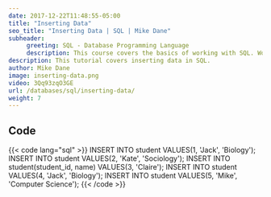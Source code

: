 ```yaml
---
date: 2017-12-22T11:48:55-05:00
title: "Inserting Data"
seo_title: "Inserting Data | SQL | Mike Dane"
subheader:
     greeting: SQL - Database Programming Language
     description: This course covers the basics of working with SQL. Work your way through the videos and we'll teach you everything you need to know to interact with database management systems and create powerful relational databases!
description: This tutorial covers inserting data in SQL.
author: Mike Dane
image: inserting-data.png
video: 3Qq93zqO3GE
url: /databases/sql/inserting-data/
weight: 7
---
```


## Code

{{< code lang="sql" >}}
INSERT INTO student VALUES(1, 'Jack', 'Biology');
INSERT INTO student VALUES(2, 'Kate', 'Sociology');
INSERT INTO student(student_id, name) VALUES(3, 'Claire');
INSERT INTO student VALUES(4, 'Jack', 'Biology');
INSERT INTO student VALUES(5, 'Mike', 'Computer Science');
{{< /code >}}

